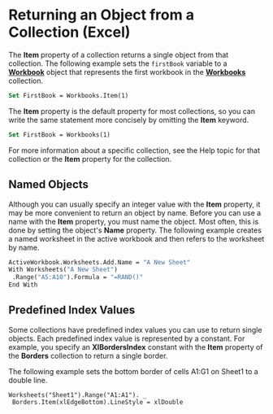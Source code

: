 
# Returning an Object from a Collection (Excel)

The  **Item** property of a collection returns a single object from that collection. The following example sets the `firstBook` variable to a **[Workbook](8c00aa60-c974-eed3-0812-3c9625eb0d4c.md)** object that represents the first workbook in the  **[Workbooks](f768da57-013a-e652-0f5d-60b03aa4240a.md)** collection.


```vb
Set FirstBook = Workbooks.Item(1)
```


The  **Item** property is the default property for most collections, so you can write the same statement more concisely by omitting the **Item** keyword.




```vb
Set FirstBook = Workbooks(1)
```

For more information about a specific collection, see the Help topic for that collection or the  **Item** property for the collection.

## Named Objects

Although you can usually specify an integer value with the  **Item** property, it may be more convenient to return an object by name. Before you can use a name with the **Item** property, you must name the object. Most often, this is done by setting the object's **Name** property. The following example creates a named worksheet in the active workbook and then refers to the worksheet by name.


```vb
ActiveWorkbook.Worksheets.Add.Name = "A New Sheet" 
With Worksheets("A New Sheet") 
 .Range("A5:A10").Formula = "=RAND()" 
End With
```


## Predefined Index Values

Some collections have predefined index values you can use to return single objects. Each predefined index value is represented by a constant. For example, you specify an  **XlBordersIndex** constant with the **Item** property of the **Borders** collection to return a single border.

The following example sets the bottom border of cells A1:G1 on Sheet1 to a double line.




```
Worksheets("Sheet1").Range("A1:A1"). _ 
 Borders.Item(xlEdgeBottom).LineStyle = xlDouble
```

